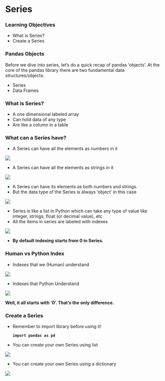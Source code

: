 # Series

### Learning Objectives

* What is Series?
* Create a Series

### Pandas Objects

Before we dive into series, let’s do a quick recap of pandas ‘objects’. At the core of the pandas library there are two fundamental data structures/objects:

* Series
* Data Frames

### What is Series?

* A one dimensional labeled array
* Can hold data of any type
* Are like a column in a table

### What can a Series have?

* A Series can have all the elements as numbers in it

![](https://lh5.googleusercontent.com/wO7QsugVe6WveW19Lh-3MwJw-LAj3LOuUXb7--B0V8kn\_7eftXtQ9efShIc11bFDSFmhQGZGFZhTb8ACBsSdI0On6baZy\_39h4uuKB8ic75zSEgIwhTwSlZpb9Amd15dAABvsYyC4WY=s0)

* A Series can have all the elements as strings in it

![](https://lh6.googleusercontent.com/ZHePfrOzeMJZoda-jkSbq2JLV4cKm65wK5nqLF3ibK6pS2BLKeap1yjmjFLnI-24G7WbSm79yEr09FrrwI\_\_d3fs-sqikB\_fWHkIWBMm1bljR3zIngmq\_-39PVqbEgXwVxDNKRNh6XA=s0)



* A Series can have its elements as both numbers and strings.&#x20;
* But the data type of the Series is always ‘object’ in this case

![](https://lh5.googleusercontent.com/uIqEeI5kk1werkquq42aBS1pLFmmn09KZ6MbDpXxRH0F5USlVEY-xroPA1xyTluURGri9AUx\_blS1oRrg5lXfPj65mSIRFWUjI6nBJTLh-\_IqCtoCiPpUmLheMo0HqcwnQgmRSPvFAU=s0)



* Series is like a list in Python which can take any type of value like integer, strings, float (or decimal value), etc
* All the items in series are labeled with indexes

![](https://lh6.googleusercontent.com/-cog8I5vTSgmz42KFjWa1pZa1v9ooH7W2aLf5-WLXAc3tWgMvR1XOOX4GlZBEn6elKfQv1n82H5HDUi8D9ALipu-BFRvfKqlQql5k\_FB6HFN0Z2vP-h\_oP8zPgIkYhdtPBwGdrUu9Ew=s0)

* **By default indexing starts from 0 in Series.**&#x20;

### **Human vs Python Index**

* Indexes that we (Human) understand

![](https://lh4.googleusercontent.com/s8Jl5Fqk79NPztvBhlrDOzYdi8CtK8vQ5I8GiDP4jI5qvHcxmV3M3VMg3wqogoJlafxm4bZDJPddhlPzG1DaMfHbAjatkNRUj7wBSPG-bNWQ87foeduJZZhMWLfd1mXJoT8-JlI1Mo8=s0)

* Indexes that Python Understand

![](https://lh3.googleusercontent.com/jmxuTB9yjDwpmFoortAI6a9ssLbrzAZkC05j8lp5735QcW8nvfL\_UsWPYDogKFq3tAOtfCEco00wIpmV5Ncsju0gqdztWp\_zDDa6vtq2HvDENZZ5sxCIbT8dZsVshRiBW-q4asIXxIY=s0)

**Well, it all starts with ‘0’. That’s the only difference.**

### **Create a Series**

*   Remember to import library before using it!

    **`import pandas as pd`**
* You can create your own Series using list

![](https://lh5.googleusercontent.com/6XrGlDXFU-53qYf8W51TFknPRREnzlwISbKm1plhAgPrJ6-mKM9rePs0F-Mf\_4Ju3rIrLootGFhmUdtwZCWXdA6h1c8fD1Ysc7RM1FMVHATi8V0cSp5ywG2QPhoAgxEbWund2kBJhYY=s0)

* You can create your own Series using a dictionary

![](https://lh4.googleusercontent.com/14zr2J0U1mk7KuVTkC7yE6mlNtgulE-MdZOhwlwQhWY5FhYiOKyc32DW5dIonSxsQ2n4j3Q2YyUr8nH2X\_cbxHFoHcAxBTvnNoT4jZiZlKnnCOPDvY2GartkCzcnOiji3CAoHkEtdjI=s0)
